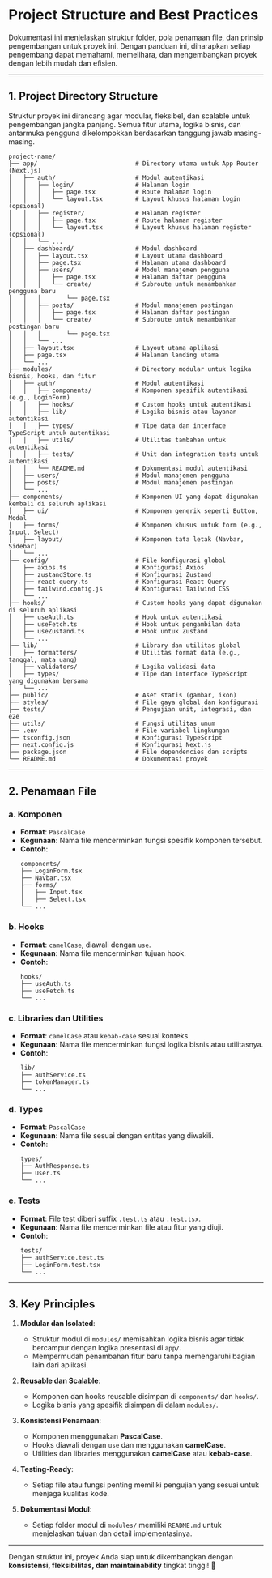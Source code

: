# **Project Structure and Best Practices**

Dokumentasi ini menjelaskan struktur folder, pola penamaan file, dan prinsip pengembangan untuk proyek ini. Dengan panduan ini, diharapkan setiap pengembang dapat memahami, memelihara, dan mengembangkan proyek dengan lebih mudah dan efisien.

---

## **1. Project Directory Structure**

Struktur proyek ini dirancang agar modular, fleksibel, dan scalable untuk pengembangan jangka panjang. Semua fitur utama, logika bisnis, dan antarmuka pengguna dikelompokkan berdasarkan tanggung jawab masing-masing.

```
project-name/
├── app/                           # Directory utama untuk App Router (Next.js)
│   ├── auth/                      # Modul autentikasi
│   │   ├── login/                 # Halaman login
│   │   │   ├── page.tsx           # Route halaman login
│   │   │   └── layout.tsx         # Layout khusus halaman login (opsional)
│   │   ├── register/              # Halaman register
│   │   │   ├── page.tsx           # Route halaman register
│   │   │   └── layout.tsx         # Layout khusus halaman register (opsional)
│   │   └── ...
│   ├── dashboard/                 # Modul dashboard
│   │   ├── layout.tsx             # Layout utama dashboard
│   │   ├── page.tsx               # Halaman utama dashboard
│   │   ├── users/                 # Modul manajemen pengguna
│   │   │   ├── page.tsx           # Halaman daftar pengguna
│   │   │   └── create/            # Subroute untuk menambahkan pengguna baru
│   │   │       └── page.tsx
│   │   ├── posts/                 # Modul manajemen postingan
│   │   │   ├── page.tsx           # Halaman daftar postingan
│   │   │   └── create/            # Subroute untuk menambahkan postingan baru
│   │   │       └── page.tsx
│   │   └── ...
│   ├── layout.tsx                 # Layout utama aplikasi
│   ├── page.tsx                   # Halaman landing utama
│   └── ...
├── modules/                       # Directory modular untuk logika bisnis, hooks, dan fitur
│   ├── auth/                      # Modul autentikasi
│   │   ├── components/            # Komponen spesifik autentikasi (e.g., LoginForm)
│   │   ├── hooks/                 # Custom hooks untuk autentikasi
│   │   ├── lib/                   # Logika bisnis atau layanan autentikasi
│   │   ├── types/                 # Tipe data dan interface TypeScript untuk autentikasi
│   │   ├── utils/                 # Utilitas tambahan untuk autentikasi
│   │   ├── tests/                 # Unit dan integration tests untuk autentikasi
│   │   └── README.md              # Dokumentasi modul autentikasi
│   ├── users/                     # Modul manajemen pengguna
│   ├── posts/                     # Modul manajemen postingan
│   └── ...
├── components/                    # Komponen UI yang dapat digunakan kembali di seluruh aplikasi
│   ├── ui/                        # Komponen generik seperti Button, Modal
│   ├── forms/                     # Komponen khusus untuk form (e.g., Input, Select)
│   ├── layout/                    # Komponen tata letak (Navbar, Sidebar)
│   └── ...
├── config/                        # File konfigurasi global
│   ├── axios.ts                   # Konfigurasi Axios
│   ├── zustandStore.ts            # Konfigurasi Zustand
│   ├── react-query.ts             # Konfigurasi React Query
│   ├── tailwind.config.js         # Konfigurasi Tailwind CSS
│   └── ...
├── hooks/                         # Custom hooks yang dapat digunakan di seluruh aplikasi
│   ├── useAuth.ts                 # Hook untuk autentikasi
│   ├── useFetch.ts                # Hook untuk pengambilan data
│   ├── useZustand.ts              # Hook untuk Zustand
│   └── ...
├── lib/                           # Library dan utilitas global
│   ├── formatters/                # Utilitas format data (e.g., tanggal, mata uang)
│   ├── validators/                # Logika validasi data
│   ├── types/                     # Tipe dan interface TypeScript yang digunakan bersama
│   └── ...
├── public/                        # Aset statis (gambar, ikon)
├── styles/                        # File gaya global dan konfigurasi
├── tests/                         # Pengujian unit, integrasi, dan e2e
├── utils/                         # Fungsi utilitas umum
├── .env                           # File variabel lingkungan
├── tsconfig.json                  # Konfigurasi TypeScript
├── next.config.js                 # Konfigurasi Next.js
├── package.json                   # File dependencies dan scripts
└── README.md                      # Dokumentasi proyek
```

---

## **2. Penamaan File**

### **a. Komponen**
- **Format**: `PascalCase`
- **Kegunaan**: Nama file mencerminkan fungsi spesifik komponen tersebut.
- **Contoh**:
  ```
  components/
  ├── LoginForm.tsx
  ├── Navbar.tsx
  ├── forms/
  │   ├── Input.tsx
  │   ├── Select.tsx
  └── ...
  ```

### **b. Hooks**
- **Format**: `camelCase`, diawali dengan `use`.
- **Kegunaan**: Nama file mencerminkan tujuan hook.
- **Contoh**:
  ```
  hooks/
  ├── useAuth.ts
  ├── useFetch.ts
  └── ...
  ```

### **c. Libraries dan Utilities**
- **Format**: `camelCase` atau `kebab-case` sesuai konteks.
- **Kegunaan**: Nama file mencerminkan fungsi logika bisnis atau utilitasnya.
- **Contoh**:
  ```
  lib/
  ├── authService.ts
  ├── tokenManager.ts
  └── ...
  ```

### **d. Types**
- **Format**: `PascalCase`
- **Kegunaan**: Nama file sesuai dengan entitas yang diwakili.
- **Contoh**:
  ```
  types/
  ├── AuthResponse.ts
  ├── User.ts
  └── ...
  ```

### **e. Tests**
- **Format**: File test diberi suffix `.test.ts` atau `.test.tsx`.
- **Kegunaan**: Nama file mencerminkan file atau fitur yang diuji.
- **Contoh**:
  ```
  tests/
  ├── authService.test.ts
  ├── LoginForm.test.tsx
  └── ...
  ```

---

## **3. Key Principles**

1. **Modular dan Isolated**:
    - Struktur modul di `modules/` memisahkan logika bisnis agar tidak bercampur dengan logika presentasi di `app/`.
    - Mempermudah penambahan fitur baru tanpa memengaruhi bagian lain dari aplikasi.

2. **Reusable dan Scalable**:
    - Komponen dan hooks reusable disimpan di `components/` dan `hooks/`.
    - Logika bisnis yang spesifik disimpan di dalam `modules/`.

3. **Konsistensi Penamaan**:
    - Komponen menggunakan **PascalCase**.
    - Hooks diawali dengan `use` dan menggunakan **camelCase**.
    - Utilities dan libraries menggunakan **camelCase** atau **kebab-case**.

4. **Testing-Ready**:
    - Setiap file atau fungsi penting memiliki pengujian yang sesuai untuk menjaga kualitas kode.

5. **Dokumentasi Modul**:
    - Setiap folder modul di `modules/` memiliki `README.md` untuk menjelaskan tujuan dan detail implementasinya.

---

Dengan struktur ini, proyek Anda siap untuk dikembangkan dengan **konsistensi, fleksibilitas, dan maintainability** tingkat tinggi! 🚀